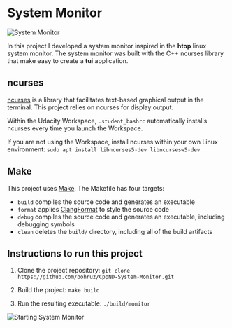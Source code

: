# System Monitor

![System Monitor](images/monitor.png)

In this project I developed a system monitor inspired in the **htop** linux system monitor. The system monitor was built with the C++ ncurses library that make easy to create a **tui** application.

## ncurses
[ncurses](https://www.gnu.org/software/ncurses/) is a library that facilitates text-based graphical output in the terminal. This project relies on ncurses for display output.

Within the Udacity Workspace, `.student_bashrc` automatically installs ncurses every time you launch the Workspace.

If you are not using the Workspace, install ncurses within your own Linux environment: `sudo apt install libncurses5-dev libncursesw5-dev`

## Make
This project uses [Make](https://www.gnu.org/software/make/). The Makefile has four targets:
* `build` compiles the source code and generates an executable
* `format` applies [ClangFormat](https://clang.llvm.org/docs/ClangFormat.html) to style the source code
* `debug` compiles the source code and generates an executable, including debugging symbols
* `clean` deletes the `build/` directory, including all of the build artifacts

## Instructions to run this project

1. Clone the project repository: `git clone https://github.com/bohruz/CppND-System-Monitor.git`

2. Build the project: `make build`

3. Run the resulting executable: `./build/monitor`

![Starting System Monitor](images/starting_monitor.png)
